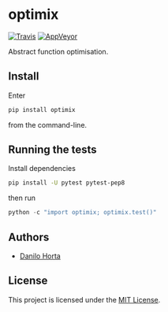 # optimix

[![Travis](https://img.shields.io/travis/limix/optimix.svg?style=flat-square&label=linux%20%2F%20macos%20build)](https://travis-ci.org/limix/optimix) [![AppVeyor](https://img.shields.io/appveyor/ci/Horta/optimix.svg?style=flat-square&label=windows%20build)](https://ci.appveyor.com/project/Horta/optimix)

Abstract function optimisation.

## Install

Enter

```bash
pip install optimix
```

from the command-line.


## Running the tests

Install dependencies

```bash
pip install -U pytest pytest-pep8
```

then run

```python
python -c "import optimix; optimix.test()"
```

## Authors

* [Danilo Horta](https://github.com/horta)

## License

This project is licensed under the [MIT License](https://raw.githubusercontent.com/limix/optimix/master/LICENSE.md).
